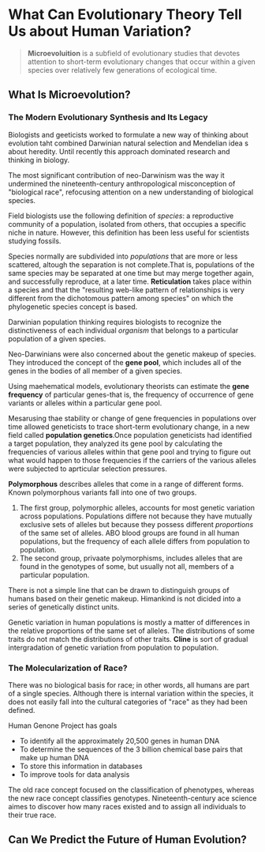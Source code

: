 # What Can Evolutionary Theory Tell Us about Human Variation?
> **Microevoluition** is a subfield of evolutionary studies that devotes attention to short-term evolutionary changes that occur within a given species over relatively few generations of ecological time.

## What Is Microevolution?
### The Modern Evolutionary Synthesis and Its Legacy
Biologists and geeticists worked to formulate a new way of thinking about evolution taht combined Darwinian natural selection and Mendelian idea s about heredity. Until recently this approach dominated research and thinking in biology. 

The most significant contribution of neo-Darwinism was the way it undermined the nineteenth-century anthropological misconception of "biological race", refocusing attention on a new understanding of biological species.

Field biologists use the following definition of *species*: a reproductive community of a population, isolated from others, that occupies a specific niche in nature. However, this definition has been less useful for scientists studying fossils.

Species normally are subdivided into *populations* that are more or less scattered, altough the separation is not complete.That is, populations of the same species may be separated at one time but may merge together again, and successfully reproduce, at a later time. 
**Reticulation** takes place within a species and that the "resulting web-like pattern of relationships is very different from the dichotomous pattern among species" on which the phylogenetic species concept is based.

Darwinian population thinking requires biologists to recognize the distinctiveness of each individual *organism* that belongs to a particular population of a given species.

Neo-Darwinians were also concerned about the genetic makeup of species. They introduced the concept of the **gene pool**, which includes all of the genes in the bodies of all member of a given species.

Using maehematical models, evolutionary theorists can estimate the **gene frequency** of particular genes-that is, the frequency of occurrence of gene variants or alleles within a particular gene pool. 

Mesarusing thae stability or change of gene frequencies in populations over time allowed geneticists to trace short-term evolutionary change, in a new field called **population genetics**.Once population geneticists had identified a target population, they analyzed its gene pool by calculating the frequencies of various alleles within that gene pool and trying to figure out what would happen to those frequencies if the carriers of the various alleles were subjected to aprticular selection pressures.

**Polymorphous** describes alleles that come in a range of different forms. Known polymorphous variants fall into one of two groups.
1. The first group, polymorphic alleles, accounts for most genetic variation across populations. Populations differe not because they have mutually exclusive sets of alleles but because they possess different *proportions* of the same set of alleles. ABO blood groups are found in all human populations, but the frequency of each allele differs from population to population. 
2. The second group, privaate polymorphisms, includes alleles that are found in the genotypes of some, but usually not all, members of a particular population.

There is not a simple line that can be drawn to distinguish groups of humans based on their genetic makeup. Himankind is not dicided into a series of genetically distinct units.

Genetic variation in human populations is mostly a matter of differences in the relative proportions of the same set of alleles.  The distributions of some traits do not match the distributions of other traits. **Cline** is sort of gradual intergradation of genetic variation from population to population.

### The Molecularization of Race?
There was no biological basis for race; in other words, all humans are part of a single species. Although there is internal variation within the species, it does not easily fall into the cultural categories of "race" as they had been defined. 

Human Genone Project has goals
* To identify all the approximately 20,500 genes in human DNA
* To determine the sequences of the 3 billion chemical base pairs that make up human DNA
* To store this information in databases
* To improve tools for data analysis

The old race concept focused on the classification of phenotypes, whereas the new race concept classifies genotypes. Nineteenth-century ace science aimes to discover how many races existed and to assign all individuals to their true race.

## Can We Predict the Future of Human Evolution?